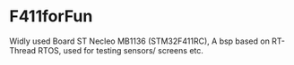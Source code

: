 # F411forFun
Widly used Board ST Necleo MB1136 (STM32F411RC), A bsp based on RT-Thread RTOS, used for testing sensors/ screens etc.
